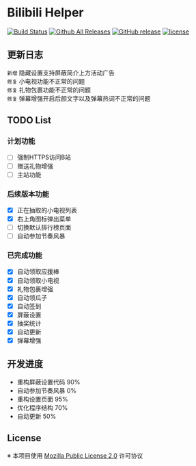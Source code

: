 # Bilibili Helper

[![Build Status](https://travis-ci.org/MoeHero/BilibiliHelper.svg?branch=master)](https://travis-ci.org/MoeHero/BilibiliHelper)
[![Github All Releases](https://img.shields.io/github/downloads/MoeHero/BilibiliHelper/total.svg)](https://github.com/MoeHero/BilibiliHelper/releases)
[![GitHub release](https://img.shields.io/github/release/MoeHero/BilibiliHelper.svg)](https://github.com/MoeHero/BilibiliHelper/releases)
[![license](https://img.shields.io/badge/license-MPL--2.0-blue.svg)](https://github.com/MoeHero/BilibiliHelper/blob/master/LICENSE)

## 更新日志
`新增` 隐藏设置支持屏蔽简介上方活动广告  
`修复` 小电视功能不正常的问题  
`修复` 礼物包裹功能不正常的问题  
`修复` 弹幕增强开启后颜文字以及弹幕热词不正常的问题

## TODO List
### 计划功能
- [ ] 强制HTTPS访问B站
- [ ] 赠送礼物增强
- [ ] 主站功能

### 后续版本功能
- [x] 正在抽取的小电视列表
- [x] 右上角图标弹出菜单
- [ ] 切换默认排行榜页面
- [ ] 自动参加节奏风暴

### 已完成功能
- [x] 自动领取应援棒
- [x] 自动领取小电视
- [x] 礼物包裹增强
- [x] 自动领瓜子
- [x] 自动签到
- [x] 屏蔽设置
- [x] 抽奖统计
- [x] 自动更新
- [x] 弹幕增强

## 开发进度
- 重构屏蔽设置代码 90%
- 自动参加节奏风暴 0%
- 重构设置页面 95%
- 优化程序结构 70%
- 自动更新 50%

## License
※ 本项目使用 [Mozilla Public License 2.0](https://github.com/MoeHero/BilibiliHelper/blob/master/LICENSE) 许可协议